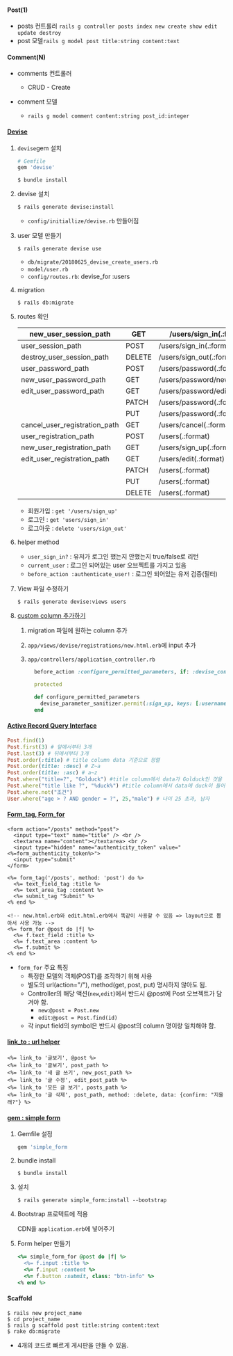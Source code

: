 #### Post(1)

* posts 컨트롤러 `rails g controller posts index new create show edit update destroy` 
* post 모델`rails g model post title:string content:text `

#### Comment(N)

* comments 컨트롤러 

  * CRUD - Create

* comment 모델 

  * `rails g model comment content:string post_id:integer`


#### [Devise](https://github.com/plataformatec/devise)

1. `devise`gem 설치

   ``` ruby
   # Gemfile
   gem 'devise'
   ```

   ```erb
   $ bundle install
   ```

2. devise 설치

   ```erb
   $ rails generate devise:install
   ```

   * `config/initiallize/devise.rb` 만들어짐

3. user 모델 만들기

   ```erb
   $ rails generate devise use
   ```

   * `db/migrate/20180625_devise_create_users.rb`
   * `model/user.rb`
   * `config/routes.rb`: devise_for :users

4. migration

   ```erb
   $ rails db:migrate
   ```

5. routes 확인

   | new_user_session_path         | GET    | /users/sign_in(.:format)       | devise/sessions#new          |
   | ----------------------------- | ------ | ------------------------------ | ---------------------------- |
   | user_session_path             | POST   | /users/sign_in(.:format)       | devise/sessions#create       |
   | destroy_user_session_path     | DELETE | /users/sign_out(.:format)      | devise/sessions#destroy      |
   | user_password_path            | POST   | /users/password(.:format)      | devise/passwords#create      |
   | new_user_password_path        | GET    | /users/password/new(.:format)  | devise/passwords#new         |
   | edit_user_password_path       | GET    | /users/password/edit(.:format) | devise/passwords#edit        |
   |                               | PATCH  | /users/password(.:format)      | devise/passwords#update      |
   |                               | PUT    | /users/password(.:format)      | devise/passwords#update      |
   | cancel_user_registration_path | GET    | /users/cancel(.:format)        | devise/registrations#cancel  |
   | user_registration_path        | POST   | /users(.:format)               | devise/registrations#create  |
   | new_user_registration_path    | GET    | /users/sign_up(.:format)       | devise/registrations#new     |
   | edit_user_registration_path   | GET    | /users/edit(.:format)          | devise/registrations#edit    |
   |                               | PATCH  | /users(.:format)               | devise/registrations#update  |
   |                               | PUT    | /users(.:format)               | devise/registrations#update  |
   |                               | DELETE | /users(.:format)               | devise/registrations#destroy |

   * 회원가입 : `get '/users/sign_up'`
   * 로그인 : `get 'users/sign_in'`
   * 로그아웃 : `delete 'users/sign_out'`

6. helper method

   * `user_sign_in?` : 유저가 로그인 했는지 안했는지 true/false로 리턴
   * `current_user` :  로그인 되어있는 user 오브젝트를 가지고 있음
   * `before_action :authenticate_user!` : 로그인 되어있는 유저 검증(필터)

7. View 파일 수정하기

   ```erb
   $ rails generate devise:views users
   ```

1. [custom column 추가하기](https://github.com/plataformatec/devise#strong-parameters)

   1. migration 파일에 원하는 column 추가

   2. `app/views/devise/registrations/new.html.erb`에 input 추가

   3. `app/controllers/application_controller.rb`

      ```ruby
        before_action :configure_permitted_parameters, if: :devise_controller?
      
        protected
      
        def configure_permitted_parameters
          devise_parameter_sanitizer.permit(:sign_up, keys: [:username])
        end
      ```


#### [Active Record Query Interface](https://guides.rorlab.org/active_record_querying.html#%EC%A1%B0%EA%B1%B4)

```ruby
Post.find(1)
Post.first(3) # 앞에서부터 3개
Post.last(3) # 뒤에서부터 3개
Post.order(:title) # title column data 기준으로 정렬
Post.order(title: :desc) # Z~a
Post.order(title: :asc) # a~z
Post.where("title=?", "Golduck") #title column에서 data가 Golduck인 것을 찾아라
Post.where("title like ?", "%duck%") #title column에서 data에 duck이 들어간 것을 찾아라
Post.where.not("조건")
User.where("age > ? AND gender = ?", 25,"male") # 나이 25 초과, 남자 
```



#### [Form_tag, Form_for](https://guides.rorlab.org/form_helpers.html)

```erb
<form action="/posts" method="post">
  <input type="text" name="title" /> <br />
  <textarea name="content"></textarea> <br />
  <input type="hidden" name="authenticity_token" value="<%=form_authenticity_token%>">
  <input type="submit"
</form>
```

```erb
<%= form_tag('/posts', method: 'post') do %>
  <%= text_field_tag :title %>
  <%= text_area_tag :content %>
  <%= submit_tag "Submit" %>
<% end %>

```

```erb
<!-- new.html.erb와 edit.html.erb에서 똑같이 사용할 수 있음 => layout으로 뽑아서 사용 가능 -->
<%= form_for @post do |f| %>
  <%= f.text_field :title %>
  <%= f.text_area :content %>
  <%= f.submit %>
<% end %>
```

* `form_for` 주요 특징
  * 특정한 모델의 객체(POST)를 조작하기 위해 사용
  * 별도의 url(action="/"), method(get, post, put) 명시하지 않아도 됨.
  * Controller의 해당 액션(`new`,`edit`)에서 반드시 @post에 Post 오브젝트가 담겨야 함.
    * `new`:`@post = Post.new`
    * `edit`:`@post = Post.find(id)`
  * 각 input field의 symbol은 반드시 @post의 column 명이랑 일치해야 함.

#### [link_to : url helper](https://apidock.com/rails/ActionView/Helpers/UrlHelper/link_to)

```erb
<%= link_to '글보기', @post %>
<%= link_to '글보기', post_path %>
<%= link_to '새 글 쓰기', new_post_path %>
<%= link_to '글 수정', edit_post_path %>
<%= link_to '모든 글 보기', posts_path %>
<%= link_to '글 삭제', post_path, method: :delete, data: {confirm: "지울래?"} %>
```



#### [gem : simple form](https://github.com/plataformatec/simple_form)

1. Gemfile 설정

   ```ruby
   gem 'simple_form
   ```

2. bundle install

    ```erb
   $ bundle install
    ```

3. 설치

   ```erb
   $ rails generate simple_form:install --bootstrap
   ```

4. Bootstrap 프로텍트에 적용

   CDN을 `application.erb`에 넣어주기

5. Form helper 만들기

   ```ruby
   <%= simple_form_for @post do |f| %>
     <%= f.input :title %>
     <%= f.input :content %>
     <%= f.button :submit, class: "btn-info" %>
   <% end %>
   ```

#### Scaffold

```erb
$ rails new project_name
$ cd project_name
$ rails g scaffold post title:string content:text
$ rake db:migrate
```

* 4개의 코드로 빠르게 게시판을 만들 수 있음.

   